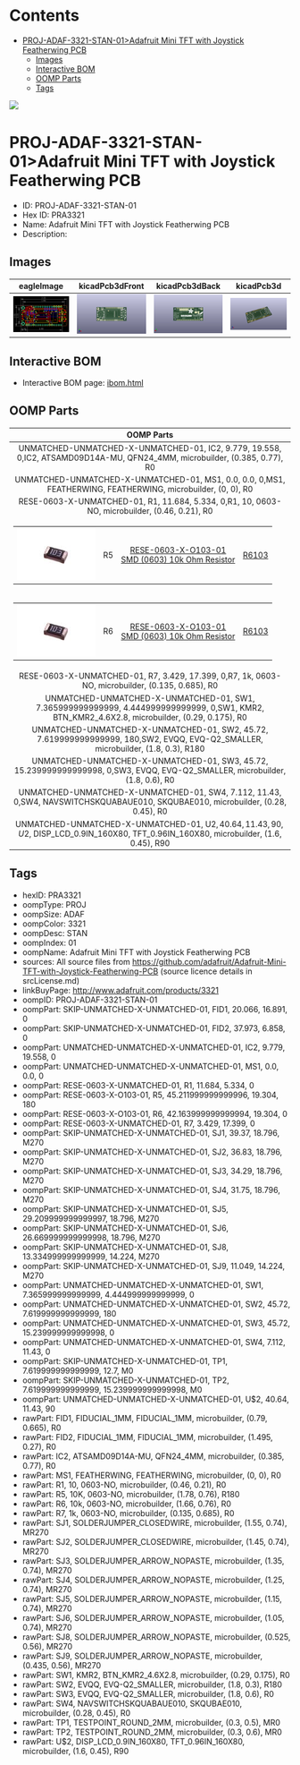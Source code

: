 



Contents
========

* [PROJ-ADAF-3321-STAN-01>Adafruit Mini TFT with Joystick Featherwing PCB](#proj-adaf-3321-stan-01adafruit-mini-tft-with-joystick-featherwing-pcb)
	* [Images](#images)
	* [Interactive BOM](#interactive-bom)
	* [OOMP Parts](#oomp-parts)
	* [Tags](#tags)
  
![][im]
# PROJ-ADAF-3321-STAN-01>Adafruit Mini TFT with Joystick Featherwing PCB

- ID: PROJ-ADAF-3321-STAN-01
- Hex ID: PRA3321
- Name: Adafruit Mini TFT with Joystick Featherwing PCB
- Description: 

## Images
  
  

|eagleImage|kicadPcb3dFront|kicadPcb3dBack|kicadPcb3d|
| :---: | :---: | :---: | :---: |
|[![eagleImage](eagleImage_140.png)](eagleImage_600.png)|[![kicadPcb3dFront](kicadPcb3dFront_140.png)](kicadPcb3dFront_600.png)|[![kicadPcb3dBack](kicadPcb3dBack_140.png)](kicadPcb3dBack_600.png)|[![kicadPcb3d](kicadPcb3d_140.png)](kicadPcb3d_600.png)|

## Interactive BOM

- Interactive BOM page: [ibom.html](kicad/bom/ibom.html)

## OOMP Parts
  

|OOMP Parts|
| :---: |
|UNMATCHED-UNMATCHED-X-UNMATCHED-01, IC2, 9.779, 19.558, 0,IC2, ATSAMD09D14A-MU, QFN24_4MM, microbuilder, (0.385, 0.77), R0|
|UNMATCHED-UNMATCHED-X-UNMATCHED-01, MS1, 0.0, 0.0, 0,MS1, FEATHERWING, FEATHERWING, microbuilder, (0, 0), R0|
|RESE-0603-X-UNMATCHED-01, R1, 11.684, 5.334, 0,R1, 10, 0603-NO, microbuilder, (0.46, 0.21), R0|
|<table><tr><td>![RESE-0603-X-O103-01](https://raw.githubusercontent.com/oomlout/oomlout_OOMP_parts/main/RESE-0603-X-O103-01/image_140.jpg)</td><td> R5</td><td>[RESE-0603-X-O103-01<br>SMD (0603) 10k Ohm Resistor](https://github.com/oomlout/oomlout_OOMP_parts/tree/main/RESE-0603-X-O103-01/)</td><td>[R6103](https://github.com/oomlout/oomlout_OOMP_parts/tree/main/RESE-0603-X-O103-01/)</td></tr></table>|
|<table><tr><td>![RESE-0603-X-O103-01](https://raw.githubusercontent.com/oomlout/oomlout_OOMP_parts/main/RESE-0603-X-O103-01/image_140.jpg)</td><td> R6</td><td>[RESE-0603-X-O103-01<br>SMD (0603) 10k Ohm Resistor](https://github.com/oomlout/oomlout_OOMP_parts/tree/main/RESE-0603-X-O103-01/)</td><td>[R6103](https://github.com/oomlout/oomlout_OOMP_parts/tree/main/RESE-0603-X-O103-01/)</td></tr></table>|
|RESE-0603-X-UNMATCHED-01, R7, 3.429, 17.399, 0,R7, 1k, 0603-NO, microbuilder, (0.135, 0.685), R0|
|UNMATCHED-UNMATCHED-X-UNMATCHED-01, SW1, 7.365999999999999, 4.444999999999999, 0,SW1, KMR2, BTN_KMR2_4.6X2.8, microbuilder, (0.29, 0.175), R0|
|UNMATCHED-UNMATCHED-X-UNMATCHED-01, SW2, 45.72, 7.619999999999999, 180,SW2, EVQQ, EVQ-Q2_SMALLER, microbuilder, (1.8, 0.3), R180|
|UNMATCHED-UNMATCHED-X-UNMATCHED-01, SW3, 45.72, 15.239999999999998, 0,SW3, EVQQ, EVQ-Q2_SMALLER, microbuilder, (1.8, 0.6), R0|
|UNMATCHED-UNMATCHED-X-UNMATCHED-01, SW4, 7.112, 11.43, 0,SW4, NAVSWITCHSKQUABAUE010, SKQUBAE010, microbuilder, (0.28, 0.45), R0|
|UNMATCHED-UNMATCHED-X-UNMATCHED-01, U$2, 40.64, 11.43, 90,U$2, DISP_LCD_0.9IN_160X80, TFT_0.96IN_160X80, microbuilder, (1.6, 0.45), R90|

## Tags

- hexID: PRA3321
- oompType: PROJ
- oompSize: ADAF
- oompColor: 3321
- oompDesc: STAN
- oompIndex: 01
- oompName: Adafruit Mini TFT with Joystick Featherwing PCB
- sources: All source files from https://github.com/adafruit/Adafruit-Mini-TFT-with-Joystick-Featherwing-PCB (source licence details in srcLicense.md)
- linkBuyPage: http://www.adafruit.com/products/3321
- oompID: PROJ-ADAF-3321-STAN-01
- oompPart: SKIP-UNMATCHED-X-UNMATCHED-01, FID1, 20.066, 16.891, 0
- oompPart: SKIP-UNMATCHED-X-UNMATCHED-01, FID2, 37.973, 6.858, 0
- oompPart: UNMATCHED-UNMATCHED-X-UNMATCHED-01, IC2, 9.779, 19.558, 0
- oompPart: UNMATCHED-UNMATCHED-X-UNMATCHED-01, MS1, 0.0, 0.0, 0
- oompPart: RESE-0603-X-UNMATCHED-01, R1, 11.684, 5.334, 0
- oompPart: RESE-0603-X-O103-01, R5, 45.211999999999996, 19.304, 180
- oompPart: RESE-0603-X-O103-01, R6, 42.163999999999994, 19.304, 0
- oompPart: RESE-0603-X-UNMATCHED-01, R7, 3.429, 17.399, 0
- oompPart: SKIP-UNMATCHED-X-UNMATCHED-01, SJ1, 39.37, 18.796, M270
- oompPart: SKIP-UNMATCHED-X-UNMATCHED-01, SJ2, 36.83, 18.796, M270
- oompPart: SKIP-UNMATCHED-X-UNMATCHED-01, SJ3, 34.29, 18.796, M270
- oompPart: SKIP-UNMATCHED-X-UNMATCHED-01, SJ4, 31.75, 18.796, M270
- oompPart: SKIP-UNMATCHED-X-UNMATCHED-01, SJ5, 29.209999999999997, 18.796, M270
- oompPart: SKIP-UNMATCHED-X-UNMATCHED-01, SJ6, 26.669999999999998, 18.796, M270
- oompPart: SKIP-UNMATCHED-X-UNMATCHED-01, SJ8, 13.334999999999999, 14.224, M270
- oompPart: SKIP-UNMATCHED-X-UNMATCHED-01, SJ9, 11.049, 14.224, M270
- oompPart: UNMATCHED-UNMATCHED-X-UNMATCHED-01, SW1, 7.365999999999999, 4.444999999999999, 0
- oompPart: UNMATCHED-UNMATCHED-X-UNMATCHED-01, SW2, 45.72, 7.619999999999999, 180
- oompPart: UNMATCHED-UNMATCHED-X-UNMATCHED-01, SW3, 45.72, 15.239999999999998, 0
- oompPart: UNMATCHED-UNMATCHED-X-UNMATCHED-01, SW4, 7.112, 11.43, 0
- oompPart: SKIP-UNMATCHED-X-UNMATCHED-01, TP1, 7.619999999999999, 12.7, M0
- oompPart: SKIP-UNMATCHED-X-UNMATCHED-01, TP2, 7.619999999999999, 15.239999999999998, M0
- oompPart: UNMATCHED-UNMATCHED-X-UNMATCHED-01, U$2, 40.64, 11.43, 90
- rawPart: FID1, FIDUCIAL_1MM, FIDUCIAL_1MM, microbuilder, (0.79, 0.665), R0
- rawPart: FID2, FIDUCIAL_1MM, FIDUCIAL_1MM, microbuilder, (1.495, 0.27), R0
- rawPart: IC2, ATSAMD09D14A-MU, QFN24_4MM, microbuilder, (0.385, 0.77), R0
- rawPart: MS1, FEATHERWING, FEATHERWING, microbuilder, (0, 0), R0
- rawPart: R1, 10, 0603-NO, microbuilder, (0.46, 0.21), R0
- rawPart: R5, 10K, 0603-NO, microbuilder, (1.78, 0.76), R180
- rawPart: R6, 10k, 0603-NO, microbuilder, (1.66, 0.76), R0
- rawPart: R7, 1k, 0603-NO, microbuilder, (0.135, 0.685), R0
- rawPart: SJ1, SOLDERJUMPER_CLOSEDWIRE, microbuilder, (1.55, 0.74), MR270
- rawPart: SJ2, SOLDERJUMPER_CLOSEDWIRE, microbuilder, (1.45, 0.74), MR270
- rawPart: SJ3, SOLDERJUMPER_ARROW_NOPASTE, microbuilder, (1.35, 0.74), MR270
- rawPart: SJ4, SOLDERJUMPER_ARROW_NOPASTE, microbuilder, (1.25, 0.74), MR270
- rawPart: SJ5, SOLDERJUMPER_ARROW_NOPASTE, microbuilder, (1.15, 0.74), MR270
- rawPart: SJ6, SOLDERJUMPER_ARROW_NOPASTE, microbuilder, (1.05, 0.74), MR270
- rawPart: SJ8, SOLDERJUMPER_ARROW_NOPASTE, microbuilder, (0.525, 0.56), MR270
- rawPart: SJ9, SOLDERJUMPER_ARROW_NOPASTE, microbuilder, (0.435, 0.56), MR270
- rawPart: SW1, KMR2, BTN_KMR2_4.6X2.8, microbuilder, (0.29, 0.175), R0
- rawPart: SW2, EVQQ, EVQ-Q2_SMALLER, microbuilder, (1.8, 0.3), R180
- rawPart: SW3, EVQQ, EVQ-Q2_SMALLER, microbuilder, (1.8, 0.6), R0
- rawPart: SW4, NAVSWITCHSKQUABAUE010, SKQUBAE010, microbuilder, (0.28, 0.45), R0
- rawPart: TP1, TESTPOINT_ROUND_2MM, microbuilder, (0.3, 0.5), MR0
- rawPart: TP2, TESTPOINT_ROUND_2MM, microbuilder, (0.3, 0.6), MR0
- rawPart: U$2, DISP_LCD_0.9IN_160X80, TFT_0.96IN_160X80, microbuilder, (1.6, 0.45), R90



[im]: kicadPcb3d_450.png
